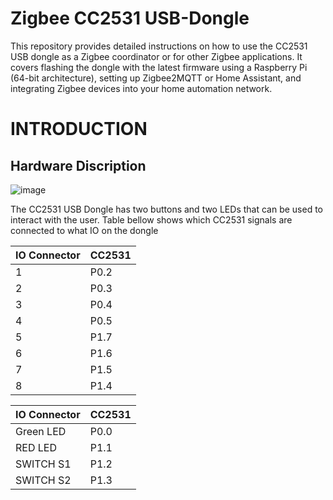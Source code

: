 # Zigbee CC2531 USB-Dongle
This repository provides detailed instructions on how to use the CC2531 USB dongle as a Zigbee coordinator or for other Zigbee applications. It covers flashing the dongle with the latest firmware using a Raspberry Pi (64-bit architecture), setting up Zigbee2MQTT or Home Assistant, and integrating Zigbee devices into your home automation network.


# INTRODUCTION

## Hardware Discription

![image](https://github.com/user-attachments/assets/a16ddb4f-589d-4f67-9cfa-97674da99858)

The CC2531 USB Dongle has two buttons and two LEDs that can be used to interact with the user.
Table bellow shows which CC2531 signals are connected to what IO on the dongle

| IO Connector | CC2531 |                                         
|--------------|--------|                                        
|      1       | P0.2   |                                        
|      2       | P0.3   |                                         
|      3       | P0.4   |                                         
|      4       | P0.5   |                                         
|      5       | P1.7   |
|      6       | P1.6   |
|      7       | P1.5   |
|      8       | P1.4   |


| IO Connector | CC2531 |  
|--------------|--------|
| Green LED    | P0.0   |
| RED LED      | P1.1   |
| SWITCH S1    | P1.2   |
| SWITCH S2    | P1.3   |
